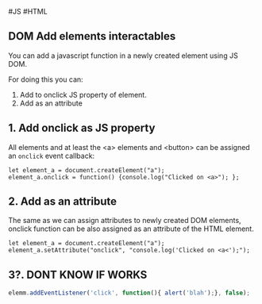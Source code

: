 #JS #HTML 

## DOM Add elements interactables 

You can add a javascript function in a newly created element using JS DOM. 

For doing this you can: 
1. Add to onclick JS property of element.
2. Add as an attribute


## 1. Add onclick as JS property 


All elements and at least the \<a\> elements and \<button\> can be assigned an `onclick` event callback: 

```JS
let element_a = document.createElement("a"); 
element_a.onclick = function() {console.log("Clicked on <a>"); }; 
```

## 2. Add as an attribute 

The same as we can assign attributes to newly created DOM elements, onclick function can be also assigned as an attribute of the HTML element. 

```JS
let element_a = document.createElement("a"); 
element_a.setAttribute("onclick", "console.log('Clicked on <a<');"); 
```


## 3?. DONT KNOW IF WORKS

```javascript
elemm.addEventListener('click', function(){ alert('blah');}, false);
```

